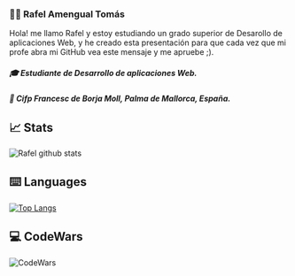 ### 👨‍💻 Rafel Amengual Tomás

  Hola! me llamo Rafel y estoy estudiando un grado superior de Desarollo de aplicaciones Web,
  y he creado esta presentación para que cada vez que mi profe abra mi GitHub vea este mensaje y
  me apruebe ;).
  
##### 🎓 Estudiante de Desarrollo de aplicaciones Web.
##### 🏫 Cifp Francesc de Borja Moll, Palma de Mallorca, España.


## 📈 Stats
![Rafel github stats](https://github-readme-stats.vercel.app/api?username=RafelAm&show_icons=true&theme=dark)

## ⌨️ Languages
[![Top Langs](https://github-readme-stats.vercel.app/api/top-langs/?username=RafelAm&theme=dark)](https://github.com/RafelAm/github-readme-stats)

## 💻 CodeWars

![CodeWars](https://www.codewars.com/users/RafelAm/badges/large)

<!--
**RafelAm/RafelAm** is a ✨ _special_ ✨ repository because its `README.md` (this file) appears on your GitHub profile.

Here are some ideas to get you started:

- 🔭 I’m currently working on ...
- 🌱 I’m currently learning ...
- 👯 I’m looking to collaborate on ...
- 🤔 I’m looking for help with ...
- 💬 Ask me about ...
- 📫 How to reach me: ...
- 😄 Pronouns: ...
- ⚡ Fun fact: ...
-->
